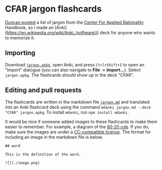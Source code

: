 # CFAR jargon flashcards

[Duncan posted](https://www.lesswrong.com/posts/fbv9FWss6ScDMJiAx/appendix-jargon-dictionary) a list of jargon from the [Center For Applied Rationality](https://en.wikipedia.org/wiki/Center_for_Applied_Rationality) Handbook, so I made an [Anki](https://en.wikipedia.org/wiki/Anki_(software\)) deck for anyone who wants to memorize it.

## Importing

Download [`jargon.apkg`](./jargon.apkg), open Anki, and press `Ctrl+Shift+I` to open an "Import" dialogue (you can also navigate to **File** → **Import...**). Select `jargon.apkg`. The flashcards should show up in the deck "CFAR".

## Editing and pull requests

The flashcards are written in the markdown file [`jargon.md`](./jargon.md) and translated into an Anki flashcard deck using the command `mdanki jargon.md --deck "CFAR" jargon.apkg`. To install `mdanki`, run `npm install mdanki`.

It would be nice if someone added images to these flashcards to make them easier to remember. For example, a diagram of the [80-20 rule](https://en.wikipedia.org/wiki/Pareto_principle). If you do, make sure the images are under a [CC-compatible license](https://en.wikipedia.org/wiki/Creative_Commons_license). The format for including an image in the markdown file is below.

```
## word

This is the definition of the word.

![](./image.png)
```
